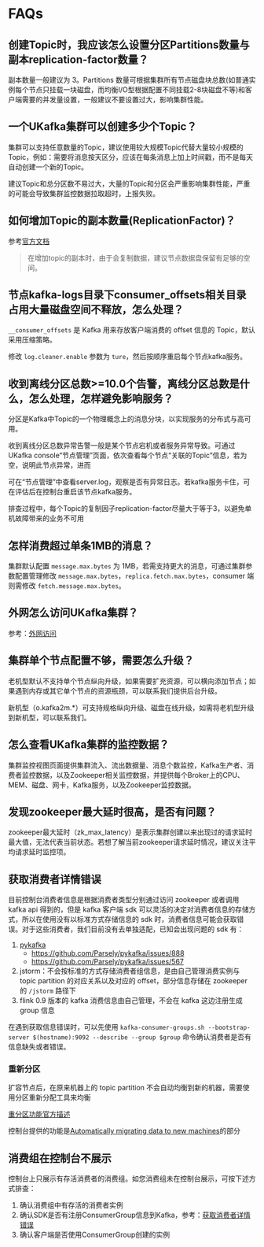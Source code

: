 # FAQs

## 创建Topic时，我应该怎么设置分区Partitions数量与副本replication-factor数量？

副本数量一般建议为 3。Partitions 数量可根据集群所有节点磁盘块总数(如普通实例每个节点只挂载一块磁盘，而均衡I/O型根据配置不同挂载2-8块磁盘不等)和客户端需要的并发量设置，一般建议不要设置过大，影响集群性能。

## 一个UKafka集群可以创建多少个Topic？

集群可以支持任意数量的Topic，建议使用较大规模Topic代替大量较小规模的Topic，例如：需要将消息按天区分，应该在每条消息上加上时间戳，而不是每天自动创建一个新的Topic。

建议Topic和总分区数不易过大，大量的Topic和分区会严重影响集群性能，严重的可能会导致集群监控数据拉取超时，上报失败。

## 如何增加Topic的副本数量(ReplicationFactor)？

参考[官方文档](https://kafka.apache.org/documentation/#basic_ops_increase_replication_factor)

> 在增加topic的副本时，由于会复制数据，建议节点数据盘保留有足够的空间。

## 节点kafka-logs目录下consumer_offsets相关目录占用大量磁盘空间不释放，怎么处理？

`__consumer_offsets` 是 Kafka 用来存放客户端消费的 offset 信息的 Topic，默认采用压缩策略。

修改 `log.cleaner.enable` 参数为 `ture`，然后按顺序重启每个节点kafka服务。

## 收到离线分区总数>=10.0个告警，离线分区总数是什么，怎么处理，怎样避免影响服务？

分区是Kafka中Topic的一个物理概念上的消息分块，以实现服务的分布式与高可用。

收到离线分区总数异常告警一般是某个节点宕机或者服务异常导致。可通过UKafka
console“节点管理”页面，依次查看每个节点“关联的Topic”信息，若为空，说明此节点异常，进而

可在“节点管理”中查看server.log，观察是否有异常日志。若kafka服务卡住，可在评估后在控制台重启该节点kafka服务。

排查过程中，每个Topic的复制因子replication-factor尽量大于等于3，以避免单机故障带来的业务不可用

## 怎样消费超过单条1MB的消息？

集群默认配置 `message.max.bytes` 为 1MB，若需支持更大的消息，可通过集群参数配置管理修改 `message.max.bytes`，`replica.fetch.max.bytes`，consumer 端则需修改 `fetch.message.max.bytes`。

## 外网怎么访问UKafka集群？

参考：[外网访问](/ukafka/develop/extranet_proxy)

## 集群单个节点配置不够，需要怎么升级？

老机型默认不支持单个节点纵向升级，如果需要扩充资源，可以横向添加节点；如果遇到内存或其它单个节点的资源瓶颈，可以联系我们提供后台升级。

新机型（o.kafka2m.*）可支持规格纵向升级、磁盘在线升级，如需将老机型升级到新机型，可以联系我们。

## 怎么查看UKafka集群的监控数据？

集群监控视图页面提供集群流入、流出数据量、消息个数监控，Kafka生产者、消费者监控数据，以及Zookeeper相关监控数据，并提供每个Broker上的CPU、MEM、磁盘、网卡，Kafka服务，以及Zookeeper监控数据。

## 发现zookeeper最大延时很高，是否有问题？

zookeeper最大延时（zk_max_latency）是表示集群创建以来出现过的请求延时最大值，无法代表当前状态。若想了解当前zookeeper请求延时情况，建议关注平均请求延时监控项。

## 获取消费者详情错误

目前控制台消费者信息是根据消费者类型分别通过访问 zookeeper 或者调用 kafka api 得到的，但是 kafka 客户端 sdk 可以灵活的决定对消费者信息的存储方式，所以在使用没有以标准方式存储信息的 sdk 时，消费者信息可能会获取错误。对于这些消费者，我们目前没有去单独适配，已知会出现问题的 sdk 有：

1. [pykafka](https://github.com/Parsely/pykafka)
    * <https://github.com/Parsely/pykafka/issues/888>
    * <https://github.com/Parsely/pykafka/issues/567>
2. jstorm：不会按标准的方式存储消费者组信息，是由自己管理消费实例与 topic partition 的对应关系以及对应的 offset，部分信息存储在 zookeeper 的 `/jstorm` 路径下
3. flink 0.9 版本的 kafka 消费信息由自己管理，不会在 kafka 这边注册生成 group 信息

在遇到获取信息错误时，可以先使用 `kafka-consumer-groups.sh --bootstrap-server $(hostname):9092 --describe --group $group` 命令确认消费者是否有信息缺失或者错误。

### 重新分区

扩容节点后，在原来机器上的 topic partition 不会自动均衡到新的机器，需要使用分区重新分配工具来均衡

[重分区功能官方描述](http://kafka.apache.org/documentation/#basic_ops_cluster_expansion)

控制台提供的功能是[Automatically migrating data to new machines](http://kafka.apache.org/documentation/#basic_ops_automigrate)的部分

## 消费组在控制台不展示

控制台上只展示有存活消费者的消费组。如您消费组未在控制台展示，可按下述方式排查：

1. 确认消费组中有存活的消费者实例
2. 确认SDK是否有注册ConsumerGroup信息到Kafka，参考：[获取消费者详情错误](/ukafka/faq/faq#获取消费者详情错误)
3. 确认客户端是否使用ConsumerGroup创建的实例
